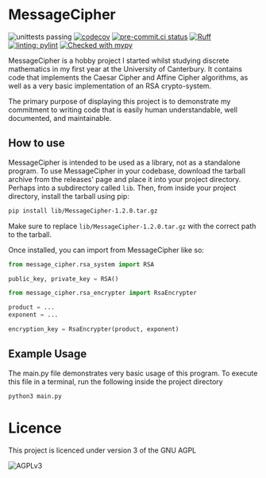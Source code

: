 # MessageCipher
![unittests passing](https://github.com/hazzery/MessageCipher/actions/workflows/unittests.yml/badge.svg)
[![codecov](https://codecov.io/gh/hazzery/MessageCipher/graph/badge.svg?token=6GQA3I43XT)](https://codecov.io/gh/hazzery/MessageCipher)
[![pre-commit.ci status](https://results.pre-commit.ci/badge/github/hazzery/MessageCipher/master.svg)](https://results.pre-commit.ci/latest/github/hazzery/MessageCipher/master)
[![Ruff](https://img.shields.io/endpoint?url=https://raw.githubusercontent.com/astral-sh/ruff/main/assets/badge/v2.json)](https://github.com/astral-sh/ruff)
[![linting: pylint](https://img.shields.io/badge/linting-pylint-yellowgreen)](https://github.com/pylint-dev/pylint)
[![Checked with mypy](https://www.mypy-lang.org/static/mypy_badge.svg)](https://mypy-lang.org/)

MessageCipher is a hobby project I started whilst studying discrete mathematics
in my first year at the University of Canterbury.
It contains code that implements the Caesar Cipher and Affine Cipher algorithms,
as well as a very basic implementation of an RSA crypto-system.

The primary purpose of displaying this project is to demonstrate my commitment
to writing code that is easily human understandable, well documented, and maintainable.

## How to use

MessageCipher is intended to be used as a library, not as a standalone program.
To use MessageCipher in your codebase,
download the tarball archive from the releases'
page and place it into your project directory.
Perhaps into a subdirectory called `lib`.
Then, from inside your project directory, install the tarball using pip:
```bash
pip install lib/MessageCipher-1.2.0.tar.gz
```
Make sure to replace `lib/MessageCipher-1.2.0.tar.gz` with the correct path to the tarball.


Once installed, you can import from MessageCipher like so:
```python
from message_cipher.rsa_system import RSA

public_key, private_key = RSA()
```

```python
from message_cipher.rsa_encrypter import RsaEncrypter

product = ...
exponent = ...

encryption_key = RsaEncrypter(product, exponent)
```

## Example Usage
The main.py file demonstrates very basic usage of this program.
To execute this file in a terminal, run the following inside the project directory
```bash
python3 main.py
```

# Licence
This project is licenced under version 3 of the GNU AGPL

![AGPLv3](https://www.gnu.org/graphics/agplv3-with-text-162x68.png)